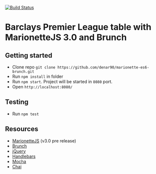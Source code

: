 [![Build Status](https://travis-ci.org/denar90/marionette-es6-brunch.svg?branch=master)](https://travis-ci.org/denar90/marionette-es6-brunch)

# Barclays Premier League table with MarionetteJS 3.0 and Brunch

## Getting started
* Clone repo `git clone https://github.com/denar90/marionette-es6-brunch.git`
* Run `npm install` in folder
* Run `npm start`. Project will be started in `8080` port.
* Open `http://localhost:8080/`

## Testing
* Run `npm test`

## Resources
* [MarionetteJS](marionettejs.com) (v3.0 pre release)
* [Brunch](http://brunch.io/)
* [jQuery](https://jquery.com/)
* [Handlebars](http://handlebarsjs.com/)
* [Mocha](https://mochajs.org/)
* [Chai](http://chaijs.com/)

